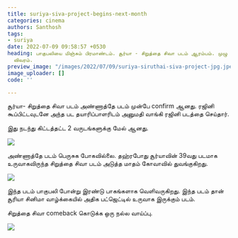 ```yaml
---
title: suriya-siva-project-begins-next-month
categories: cinema
authors: Santhosh
tags:
- suriya
date: 2022-07-09 09:58:57 +0530
heading: பாகுபலியை மிஞ்சும் பிரமாண்டம். சூர்யா - சிறுத்தை சிவா படம் ஆரம்பம். முழு
  விவரம்.
preview_image: "/images/2022/07/09/suriya-siruthai-siva-project-jpg.jpeg"
image_uploader: []
code: ''

---
```

சூர்யா- சிறுத்தை சிவா படம் அண்ணாத்தே படம் முன்பே confirm ஆனது. ரஜினி கூப்பிட்டவுடனே அந்த பட தயாரிப்பாளரிடம் அனுமதி வாங்கி ரஜினி படத்தை செய்தார்.

இது நடந்து கிட்டத்தட்ட 2 வருடங்களுக்கு மேல் ஆனது.

![](/images/2022/07/09/suriya-siruthai-siva-project-3-jpg.jpeg)

அண்ணாத்தே படம் பெருசுக போகவில்லை. தஹ்ரபோது சூர்யாவின் 39வது படமாக உருவாகவிருந்த சிறுத்தை சிவா படம் அடுத்த மாதம் கோவாவில் துவங்குகிறது.

![](/images/2022/07/09/suriya-siruthai-siva-project-2-jpg.jpeg)

இந்த படம் பாகுபலி போன்று இரண்டு பாகங்களாக வெளிவருகிறது. இந்த படம் தான் சூரியா சினிமா வாழ்க்கையில் அதிக பட்ஜெட்டில் உருவாக இருக்கும் படம்.

சிறுத்தை சிவா comeback கொடுக்க ஒரு நல்ல வாய்ப்பு.

![](/images/2022/07/09/suriya-siruthai-siva-project-1-jpg.jpeg)
